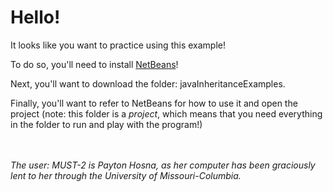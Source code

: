 # Hello!

It looks like you want to practice using this example!

To do so, you'll need to install [NetBeans](https://netbeans.org/downloads/)!

Next, you'll want to download the folder: javaInheritanceExamples.

Finally, you'll want to refer to NetBeans for how to use it and open the project (note: this folder is a *project*, which means that you need everything in the folder to run and play with the program!)

<br></br>
*The user: MUST-2 is Payton Hosna, as her computer has been graciously lent to her through the University of Missouri-Columbia.* 
